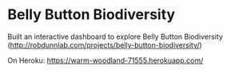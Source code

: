 # Belly Button Biodiversity

Built an interactive dashboard to explore Belly Button Biodiversity (http://robdunnlab.com/projects/belly-button-biodiversity/)

On Heroku: https://warm-woodland-71555.herokuapp.com/
